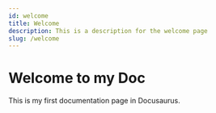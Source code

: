```yaml
---
id: welcome
title: Welcome
description: This is a description for the welcome page
slug: /welcome
---
```


# Welcome to my Doc

This is my first documentation page in Docusaurus.
